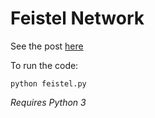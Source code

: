 # Feistel Network

See the post [here](https://conordeegan.dev/post/feistel-network-in-python)

To run the code:

```
python feistel.py
```

*Requires Python 3*